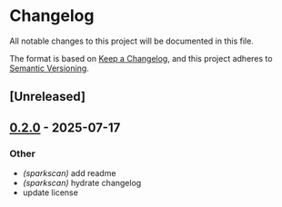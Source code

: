 # Changelog

All notable changes to this project will be documented in this file.

The format is based on [Keep a Changelog](https://keepachangelog.com/en/1.0.0/),
and this project adheres to [Semantic Versioning](https://semver.org/spec/v2.0.0.html).

## [Unreleased]

## [0.2.0](https://github.com/flashnetxyz/sparkscan-rs/compare/sparkscan_v0.1.1...sparkscan_v0.2.0) - 2025-07-17

### Other

- *(sparkscan)* add readme
- *(sparkscan)* hydrate changelog
- update license
